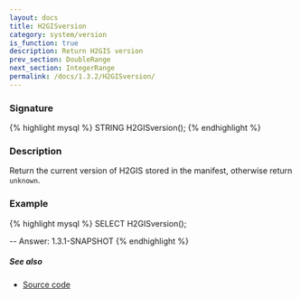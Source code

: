 ```yaml
---
layout: docs
title: H2GISversion
category: system/version
is_function: true
description: Return H2GIS version
prev_section: DoubleRange
next_section: IntegerRange
permalink: /docs/1.3.2/H2GISversion/
---
```


### Signature

{% highlight mysql %}
STRING H2GISversion();
{% endhighlight %}

### Description

Return the current version of H2GIS stored in the manifest, otherwise return `unknown`.


### Example

{% highlight mysql %}
SELECT H2GISversion();

-- Answer:
	1.3.1-SNAPSHOT
{% endhighlight %}

##### See also

* <a href="https://github.com/orbisgis/h2gis/blob/master/h2gis-functions/src/main/java/org/h2gis/functions/system/H2GISversion.java" target="_blank">Source code</a>
